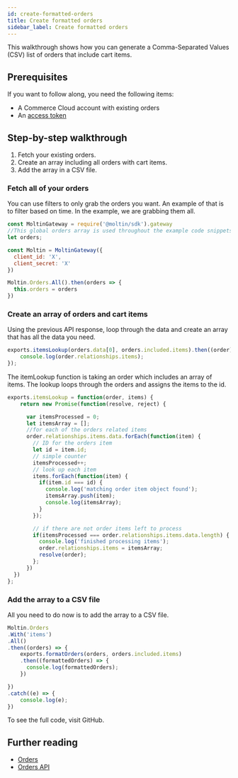 ```yaml
---
id: create-formatted-orders
title: Create formatted orders
sidebar_label: Create formatted orders
---
```


This walkthrough shows how you can generate a Comma-Separated Values (CSV) list of orders that include cart items.

## Prerequisites

If you want to follow along, you need the following items:

- A Commerce Cloud account with existing orders
- An [access token](get-access-token.md)

## Step-by-step walkthrough

1. Fetch your existing orders.
2. Create an array including all orders with cart items.
3. Add the array in a CSV file.

### Fetch all of your orders

You can use filters to only grab the orders you want. An example of that is to filter based on time. In the example, we are grabbing them all.

```javascript
const MoltinGateway = require('@moltin/sdk').gateway
//This global orders array is used throughout the example code snippets.
let orders;

const Moltin = MoltinGateway({
  client_id: 'X',
  client_secret: 'X'
})

Moltin.Orders.All().then(orders => {
  this.orders = orders
})
```

### Create an array of orders and cart items

Using the previous API response, loop through the data and create an array that has all the data you need.

```javascript
exports.itemsLookup(orders.data[0], orders.included.items).then((order) => {
    console.log(order.relationships.items);
});
```

The itemLookup function is taking an order which includes an array of items. The lookup loops through the orders and assigns the items to the id.

```javascript
exports.itemsLookup = function(order, items) {
    return new Promise(function(resolve, reject) {

      var itemsProcessed = 0;
      let itemsArray = [];
      //for each of the orders related items
      order.relationships.items.data.forEach(function(item) {
        // ID for the orders item
        let id = item.id;
        // simple counter
        itemsProcessed++;
        // look up each item
        items.forEach(function(item) {
          if(item.id === id) {
            console.log('matching order item object found');
            itemsArray.push(item);
            console.log(itemsArray);
          }
        });

        // if there are not order items left to process
        if(itemsProcessed === order.relationships.items.data.length) {
          console.log('finished processing items');
          order.relationships.items = itemsArray;
          resolve(order);
        };
      })
  })
};
```

### Add the array to a CSV file

All you need to do now is to add the array to a CSV file.

```javascript
Moltin.Orders
.With('items')
.All()
.then((orders) => {
	exports.formatOrders(orders, orders.included.items)
    .then((formattedOrders) => {
      console.log(formattedOrders);
    })

})
.catch((e) => {
	console.log(e);
})
```

To see the full code, visit GitHub.

## Further reading

- [Orders](../../concepts/orders.md)
- [Orders API](../../api/carts-and-orders/orders/index.md)
